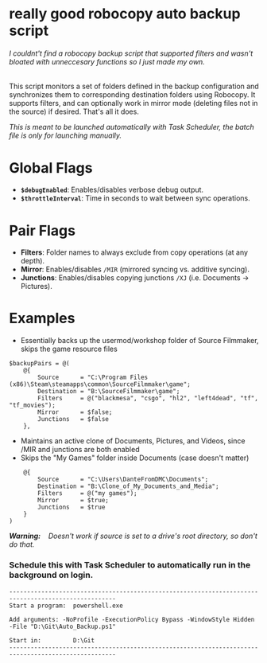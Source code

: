 # really good robocopy auto backup script

###### I couldnt't find a robocopy backup script that supported filters and wasn't bloated with unneccesary functions so I just made my own.
This script monitors a set of folders defined in the backup configuration and synchronizes them to corresponding destination folders using Robocopy. It supports filters, and can optionally work in mirror mode (deleting files not in the source) if desired. That's all it does.

_This is meant to be launched automatically with Task Scheduler, the batch file is only for launching manually._

# Global Flags

- **`$debugEnabled`**: Enables/disables verbose debug output.
- **`$throttleInterval`**: Time in seconds to wait between sync operations.

# Pair Flags

- **Filters**: Folder names to always exclude from copy operations (at any depth).
- **Mirror**: Enables/disables `/MIR` (mirrored syncing vs. additive syncing).
- **Junctions**: Enables/disables copying junctions `/XJ` (i.e. Documents → Pictures).

# Examples
- Essentially backs up the usermod/workshop folder of Source Filmmaker, skips the game resource files
```
$backupPairs = @(    
    @{         
        Source      = "C:\Program Files (x86)\Steam\steamapps\common\SourceFilmmaker\game";         
        Destination = "B:\SourceFilmmaker\game";         
        Filters     = @("blackmesa", "csgo", "hl2", "left4dead", "tf", "tf_movies");         
        Mirror      = $false;         
        Junctions   = $false    
    },
```
- Maintains an active clone of Documents, Pictures, and Videos, since /MIR and junctions are both enabled
- Skips the "My Games" folder inside Documents (case doesn't matter)
```
    @{         
        Source      = "C:\Users\DanteFromDMC\Documents";         
        Destination = "B:\Clone_of_My_Documents_and_Media";         
        Filters     = @("my games");         
        Mirror      = $true;         
        Junctions   = $true    
    }
)
```


_**Warning:**    Doesn't work if source is set to a drive's root directory, so don't do that._

### Schedule this with Task Scheduler to automatically run in the background on login.
```
----------------------------------------------------------------------------------------------------
Start a program:  powershell.exe

Add arguments: -NoProfile -ExecutionPolicy Bypass -WindowStyle Hidden -File "D:\Git\Auto_Backup.ps1"

Start in:         D:\Git
----------------------------------------------------------------------------------------------------
```

